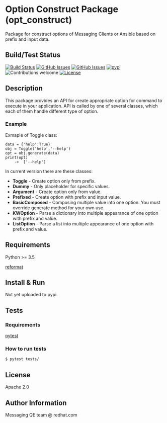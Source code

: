 # Option Construct Package (opt_construct)

Package for construct options of Messaging Clients or Ansible based on prefix and input data.  

## Build/Test Status
[![Build Status](https://travis-ci.org/rh-messaging-qe/opt-construct.svg?branch=master)](https://travis-ci.org/rh-messaging-qe/opt-construct)
[![GitHub Issues](https://img.shields.io/github/issues/rh-messaging-qe/opt-construct.svg)](https://github.com/rh-messaging-qe/opt-construct/issues)
[![GitHub Issues](https://img.shields.io/github/issues-pr/rh-messaging-qe/opt-construct.svg)](https://github.com/rh-messaging-qe/opt-construct/pulls)
[![pypi](https://img.shields.io/pypi/v/opt_construct.svg)](https://github.com/rh-messaging-qe/opt_construct)
![Contributions welcome](https://img.shields.io/badge/contributions-welcome-brightgreen.svg)
[![License](https://img.shields.io/badge/License-Apache%202.0-blue.svg)](https://opensource.org/licenses/Apache-2.0)


## Description
This package provides an API for create appropriate option for command to execute in your application. API is called by one of several classes, which each of them handle different type of option.

### Example
Exmaple of Toggle class:
```
data = {'help':True}
obj = Toggle('help','--help')
opt = obj.generate(data)   
print(opt)
    ->  ['--help']
```

In current version there are these classes:
* **Toggle** - Create option only from prefix.
* **Dummy** - Only placeholder for specific values.
* **Argument** - Create option only from value.
* **Prefixed** - Create option with prefix and input value.
* **BasicComposed** - Composing multiple value into one option. You must override generate method for your own use.
* **KWOption** - Parse a dictionary into multiple appearance of one option with prefix and value.
* **ListOption** - Parse a list into multiple appearance of one option with prefix and value. 

## Requirements
Python >= 3.5

[reformat](https://bitbucket.org/zkraus/reformat)

## Install & Run
Not yet uploaded to pypi.

## Tests

### Requirements
[pytest](https://docs.pytest.org/en/latest/)

### How to run tests
```bash
$ pytest tests/ 
```

## License
Apache 2.0

## Author Information
Messaging QE team @ redhat.com
